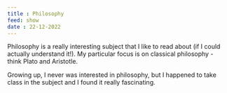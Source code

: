 ```yaml
---
title : Philosophy
feed: show
date : 22-12-2022
---
```


Philosophy is a really interesting subject that I like to read about (if I could actually understand it!). My particular focus is on classical philosophy - think Plato and Aristotle.

Growing up, I never was interested in philosophy, but I happened to take class in the subject and I found it really fascinating. 
